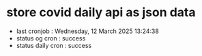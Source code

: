 # store covid daily api as json data

- last cronjob : Wednesday, 12 March 2025 13:24:38
- status og cron : success
- status daily cron : success
      
      